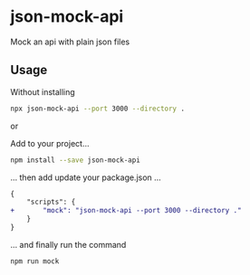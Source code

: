 # json-mock-api

Mock an api with plain json files

## Usage

Without installing

```bash
npx json-mock-api --port 3000 --directory .
```

or 

Add to your project...

```bash
npm install --save json-mock-api
```

... then add update your package.json ...

```diff
{
    "scripts": {
+       "mock": "json-mock-api --port 3000 --directory ."
    }
}
```

... and finally run the command

```bash
npm run mock
```

